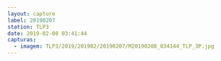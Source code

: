 ```yaml
---
layout: capture
label: 20190207
station: TLP3
date: 2019-02-08 03:41:44
capturas:
  - imagem: TLP3/2019/201902/20190207/M20190208_034144_TLP_3P.jpg
---
```

